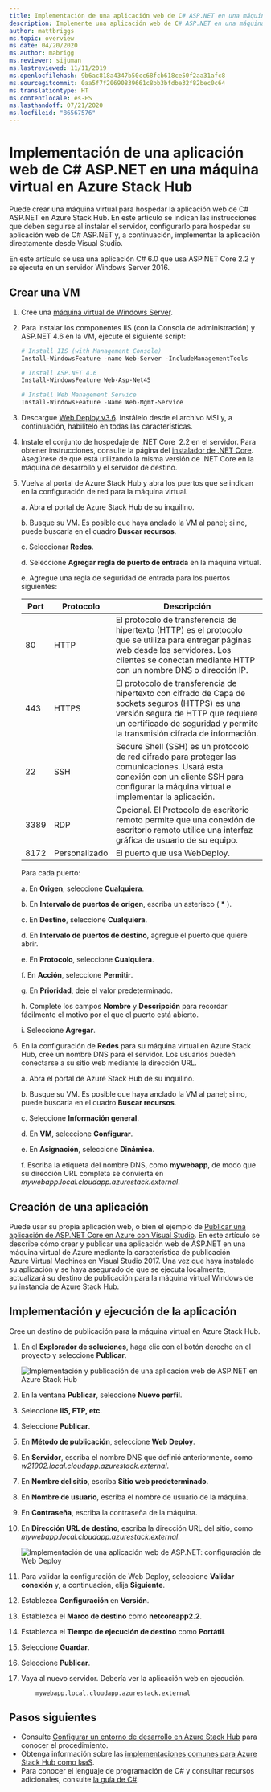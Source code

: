 ```yaml
---
title: Implementación de una aplicación web de C# ASP.NET en una máquina virtual en Azure Stack Hub
description: Implemente una aplicación web de C# ASP.NET en una máquina virtual en Azure Stack Hub.
author: mattbriggs
ms.topic: overview
ms.date: 04/20/2020
ms.author: mabrigg
ms.reviewer: sijuman
ms.lastreviewed: 11/11/2019
ms.openlocfilehash: 9b6ac818a4347b50cc68fcb618ce50f2aa31afc8
ms.sourcegitcommit: 0aa5f7f20690839661c8bb3bfdbe32f82bec0c64
ms.translationtype: HT
ms.contentlocale: es-ES
ms.lasthandoff: 07/21/2020
ms.locfileid: "86567576"
---
```

# <a name="deploy-a-c-aspnet-web-app-to-a-vm-in-azure-stack-hub"></a>Implementación de una aplicación web de C# ASP.NET en una máquina virtual en Azure Stack Hub

Puede crear una máquina virtual para hospedar la aplicación web de C# ASP.NET en Azure Stack Hub. En este artículo se indican las instrucciones que deben seguirse al instalar el servidor, configurarlo para hospedar su aplicación web de C# ASP.NET y, a continuación, implementar la aplicación directamente desde Visual Studio.

En este artículo se usa una aplicación C# 6.0 que usa ASP.NET Core 2.2 y se ejecuta en un servidor Windows Server 2016.

## <a name="create-a-vm"></a>Crear una VM

1. Cree una [máquina virtual de Windows Server](azure-stack-quick-windows-portal.md).

1. Para instalar los componentes IIS (con la Consola de administración) y ASP.NET 4.6 en la VM, ejecute el siguiente script:

    ```PowerShell  
    # Install IIS (with Management Console)
    Install-WindowsFeature -name Web-Server -IncludeManagementTools
    
    # Install ASP.NET 4.6
    Install-WindowsFeature Web-Asp-Net45
    
    # Install Web Management Service
    Install-WindowsFeature -Name Web-Mgmt-Service
    ```

1. Descargue [Web Deploy v3.6](https://www.microsoft.com/download/details.aspx?id=43717). Instálelo desde el archivo MSI y, a continuación, habilítelo en todas las características.

1. Instale el conjunto de hospedaje de .NET Core  2.2 en el servidor. Para obtener instrucciones, consulte la página del [instalador de .NET Core](https://dotnet.microsoft.com/download/dotnet-core/2.2). Asegúrese de que está utilizando la misma versión de .NET Core en la máquina de desarrollo y el servidor de destino.

1. Vuelva al portal de Azure Stack Hub y abra los puertos que se indican en la configuración de red para la máquina virtual.

    a. Abra el portal de Azure Stack Hub de su inquilino.

    b. Busque su VM. Es posible que haya anclado la VM al panel; si no, puede buscarla en el cuadro **Buscar recursos**.

    c. Seleccionar **Redes**.

    d. Seleccione **Agregar regla de puerto de entrada** en la máquina virtual.

    e. Agregue una regla de seguridad de entrada para los puertos siguientes:

    | Port | Protocolo | Descripción |
    | --- | --- | --- |
    | 80 | HTTP | El protocolo de transferencia de hipertexto (HTTP) es el protocolo que se utiliza para entregar páginas web desde los servidores. Los clientes se conectan mediante HTTP con un nombre DNS o dirección IP. |
    | 443 | HTTPS | El protocolo de transferencia de hipertexto con cifrado de Capa de sockets seguros (HTTPS) es una versión segura de HTTP que requiere un certificado de seguridad y permite la transmisión cifrada de información.  |
    | 22 | SSH | Secure Shell (SSH) es un protocolo de red cifrado para proteger las comunicaciones. Usará esta conexión con un cliente SSH para configurar la máquina virtual e implementar la aplicación. |
    | 3389 | RDP | Opcional. El Protocolo de escritorio remoto permite que una conexión de escritorio remoto utilice una interfaz gráfica de usuario de su equipo.   |
    | 8172 | Personalizado | El puerto que usa WebDeploy. |

    Para cada puerto:

    a. En **Origen**, seleccione **Cualquiera**.

    b. En **Intervalo de puertos de origen**, escriba un asterisco ( **\*** ).

    c. En **Destino**, seleccione **Cualquiera**.

    d. En **Intervalo de puertos de destino**, agregue el puerto que quiere abrir.

    e. En **Protocolo**, seleccione **Cualquiera**.

    f. En **Acción**, seleccione **Permitir**.

    g. En **Prioridad**, deje el valor predeterminado.

    h. Complete los campos **Nombre** y **Descripción** para recordar fácilmente el motivo por el que el puerto está abierto.

    i. Seleccione **Agregar**.

1.  En la configuración de **Redes** para su máquina virtual en Azure Stack Hub, cree un nombre DNS para el servidor. Los usuarios pueden conectarse a su sitio web mediante la dirección URL.

    a. Abra el portal de Azure Stack Hub de su inquilino.

    b. Busque su VM. Es posible que haya anclado la VM al panel; si no, puede buscarla en el cuadro **Buscar recursos**.

    c. Seleccione **Información general**.

    d. En **VM**, seleccione **Configurar**.

    e. En **Asignación**, seleccione **Dinámica**.

    f. Escriba la etiqueta del nombre DNS, como **mywebapp**, de modo que su dirección URL completa se convierta en *mywebapp.local.cloudapp.azurestack.external*.

## <a name="create-an-app"></a>Creación de una aplicación 

Puede usar su propia aplicación web, o bien el ejemplo de [Publicar una aplicación de ASP.NET Core en Azure con Visual Studio](/aspnet/core/tutorials/razor-pages/razor-pages-start?tabs=visual-studio&view=aspnetcore-2.2). En este artículo se describe cómo crear y publicar una aplicación web de ASP.NET en una máquina virtual de Azure mediante la característica de publicación Azure Virtual Machines en Visual Studio 2017. Una vez que haya instalado su aplicación y se haya asegurado de que se ejecuta localmente, actualizará su destino de publicación para la máquina virtual Windows de su instancia de Azure Stack Hub.

## <a name="deploy-and-run-the-app"></a>Implementación y ejecución de la aplicación

Cree un destino de publicación para la máquina virtual en Azure Stack Hub.

1. En el **Explorador de soluciones**, haga clic con el botón derecho en el proyecto y seleccione **Publicar**.

    ![Implementación y publicación de una aplicación web de ASP.NET en Azure Stack Hub](media/azure-stack-dev-start-howto-vm-dotnet/deploy-app-to-azure-stack.png)

1. En la ventana **Publicar**, seleccione **Nuevo perfil**.
1. Seleccione **IIS, FTP, etc**.
1. Seleccione **Publicar**.
1. En **Método de publicación**, seleccione **Web Deploy**.
1. En **Servidor**, escriba el nombre DNS que definió anteriormente, como *w21902.local.cloudapp.azurestack.external*.
1. En **Nombre del sitio**, escriba **Sitio web predeterminado**.
1. En **Nombre de usuario**, escriba el nombre de usuario de la máquina.
1. En **Contraseña**, escriba la contraseña de la máquina.
1. En **Dirección URL de destino**, escriba la dirección URL del sitio, como *mywebapp.local.cloudapp.azurestack.external*.

    ![Implementación de una aplicación web de ASP.NET: configuración de Web Deploy](media/azure-stack-dev-start-howto-vm-dotnet/configure-web-deploy.png)

1. Para validar la configuración de Web Deploy, seleccione **Validar conexión** y, a continuación, elija **Siguiente**.
1. Establezca **Configuración** en **Versión**.
1. Establezca el **Marco de destino** como **netcoreapp2.2**.
1. Establezca el **Tiempo de ejecución de destino** como **Portátil**.
1. Seleccione **Guardar**.
1. Seleccione **Publicar**.
1. Vaya al nuevo servidor. Debería ver la aplicación web en ejecución.

    ```http  
        mywebapp.local.cloudapp.azurestack.external
    ```

## <a name="next-steps"></a>Pasos siguientes

- Consulte [Configurar un entorno de desarrollo en Azure Stack Hub](azure-stack-dev-start.md) para conocer el procedimiento.
- Obtenga información sobre las [implementaciones comunes para Azure Stack Hub como IaaS](azure-stack-dev-start-deploy-app.md).
- Para conocer el lenguaje de programación de C# y consultar recursos adicionales, consulte [la guía de C#](/dotnet/csharp/).
